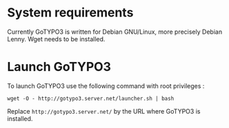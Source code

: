 # System requirements #

Currently GoTYPO3 is written for Debian GNU/Linux, more precisely Debian Lenny.
Wget needs to be installed.

# Launch GoTYPO3 #

To launch GoTYPO3 use the following command with root privileges :

```
wget -O - http://gotypo3.server.net/launcher.sh | bash
```

Replace `http://gotypo3.server.net/` by the URL where GoTYPO3 is installed.